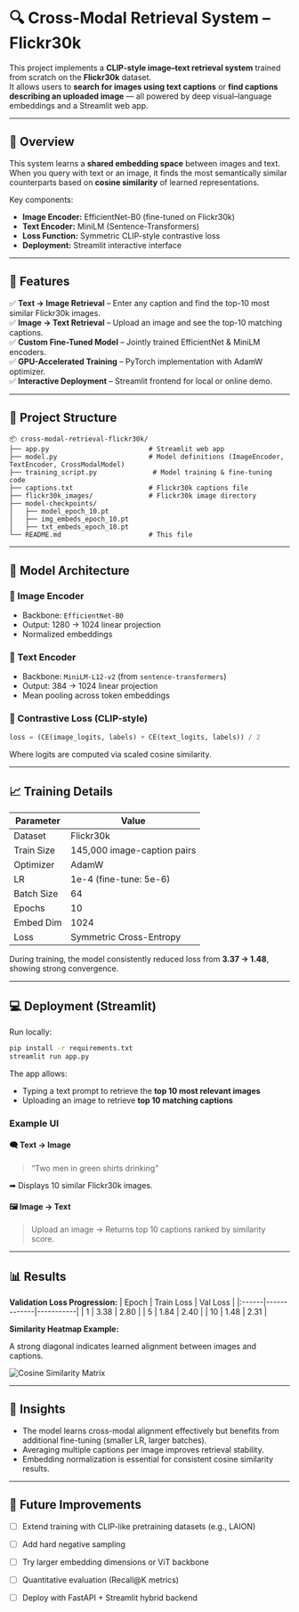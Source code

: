 # 🔍 Cross-Modal Retrieval System – Flickr30k

This project implements a **CLIP-style image–text retrieval system** trained from scratch on the **Flickr30k** dataset.  
It allows users to **search for images using text captions** or **find captions describing an uploaded image** — all powered by deep visual–language embeddings and a Streamlit web app.

---

## 🧠 Overview

This system learns a **shared embedding space** between images and text.  
When you query with text or an image, it finds the most semantically similar counterparts based on **cosine similarity** of learned representations.

Key components:
- **Image Encoder:** EfficientNet-B0 (fine-tuned on Flickr30k)
- **Text Encoder:** MiniLM (Sentence-Transformers)
- **Loss Function:** Symmetric CLIP-style contrastive loss
- **Deployment:** Streamlit interactive interface

---

## 🚀 Features

✅ **Text → Image Retrieval** – Enter any caption and find the top-10 most similar Flickr30k images.  
✅ **Image → Text Retrieval** – Upload an image and see the top-10 matching captions.  
✅ **Custom Fine-Tuned Model** – Jointly trained EfficientNet & MiniLM encoders.  
✅ **GPU-Accelerated Training** – PyTorch implementation with AdamW optimizer.  
✅ **Interactive Deployment** – Streamlit frontend for local or online demo.

---

## 🧩 Project Structure

```
📦 cross-modal-retrieval-flickr30k/
├── app.py                         # Streamlit web app
├── model.py                       # Model definitions (ImageEncoder, TextEncoder, CrossModalModel)
├── training_script.py              # Model training & fine-tuning code
├── captions.txt                   # Flickr30k captions file
├── flickr30k_images/              # Flickr30k image directory
├── model-checkpoints/
│   ├── model_epoch_10.pt
│   ├── img_embeds_epoch_10.pt
│   ├── txt_embeds_epoch_10.pt
└── README.md                      # This file
```

---

## 🧱 Model Architecture

### 🔹 Image Encoder
- Backbone: `EfficientNet-B0`
- Output: 1280 → 1024 linear projection  
- Normalized embeddings

### 🔹 Text Encoder
- Backbone: `MiniLM-L12-v2` (from `sentence-transformers`)
- Output: 384 → 1024 linear projection  
- Mean pooling across token embeddings

### 🔹 Contrastive Loss (CLIP-style)
```python
loss = (CE(image_logits, labels) + CE(text_logits, labels)) / 2
```
Where logits are computed via scaled cosine similarity.

---

## 📈 Training Details

| Parameter | Value |
|------------|--------|
| Dataset | Flickr30k |
| Train Size | 145,000 image-caption pairs |
| Optimizer | AdamW |
| LR | 1e-4 (fine-tune: 5e-6) |
| Batch Size | 64 |
| Epochs | 10 |
| Embed Dim | 1024 |
| Loss | Symmetric Cross-Entropy |

During training, the model consistently reduced loss from **3.37 → 1.48**, showing strong convergence.

---

## 💻 Deployment (Streamlit)

Run locally:
```bash
pip install -r requirements.txt
streamlit run app.py
```

The app allows:
- Typing a text prompt to retrieve the **top 10 most relevant images**
- Uploading an image to retrieve **top 10 matching captions**

### Example UI

#### 🗨️ Text → Image
> “Two men in green shirts drinking”

➡ Displays 10 similar Flickr30k images.

#### 🖼️ Image → Text
> Upload an image → Returns top 10 captions ranked by similarity score.

---

## 📊 Results

**Validation Loss Progression:**
| Epoch | Train Loss | Val Loss |
|:------|-------------|-----------|
| 1 | 3.38 | 2.80 |
| 5 | 1.84 | 2.40 |
| 10 | 1.48 | 2.31 |

**Similarity Heatmap Example:**

A strong diagonal indicates learned alignment between images and captions.

![Cosine Similarity Matrix](assets/similarity_matrix.png)

---

## 🧠 Insights

- The model learns cross-modal alignment effectively but benefits from additional fine-tuning (smaller LR, larger batches).
- Averaging multiple captions per image improves retrieval stability.
- Embedding normalization is essential for consistent cosine similarity results.

---

## 🧩 Future Improvements

- [ ] Extend training with CLIP-like pretraining datasets (e.g., LAION)
- [ ] Add hard negative sampling
- [ ] Try larger embedding dimensions or ViT backbone
- [ ] Quantitative evaluation (Recall@K metrics)
- [ ] Deploy with FastAPI + Streamlit hybrid backend



